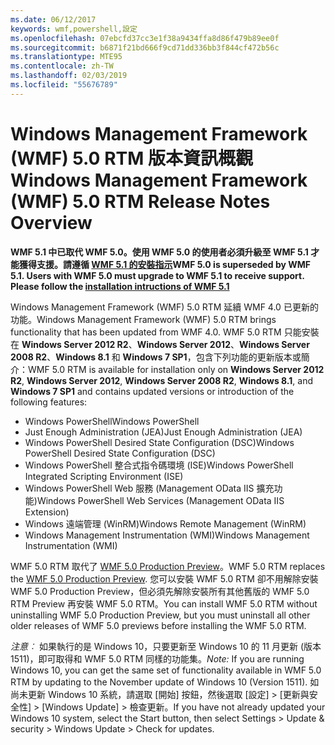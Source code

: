 ```yaml
---
ms.date: 06/12/2017
keywords: wmf,powershell,設定
ms.openlocfilehash: 07ebcfd37cc3e1f38a9434ffa8d86f479b89ee0f
ms.sourcegitcommit: b6871f21bd666f9cd71dd336bb3f844cf472b56c
ms.translationtype: MTE95
ms.contentlocale: zh-TW
ms.lasthandoff: 02/03/2019
ms.locfileid: "55676789"
---
```

# <a name="windows-management-framework-wmf-50-rtm-release-notes-overview"></a><span data-ttu-id="a8f5f-102">Windows Management Framework (WMF) 5.0 RTM 版本資訊概觀</span><span class="sxs-lookup"><span data-stu-id="a8f5f-102">Windows Management Framework (WMF) 5.0 RTM Release Notes Overview</span></span>

<span data-ttu-id="a8f5f-103">**WMF 5.1 中已取代 WMF 5.0。使用 WMF 5.0 的使用者必須升級至 WMF 5.1 才能獲得支援。請遵循 [WMF 5.1 的安裝指示](../5.1/install-configure.md)**</span><span class="sxs-lookup"><span data-stu-id="a8f5f-103">**WMF 5.0 is superseded by WMF 5.1. Users with WMF 5.0 must upgrade to WMF 5.1 to receive support. Please follow the [installation intructions of WMF 5.1](../5.1/install-configure.md)**</span></span>

<span data-ttu-id="a8f5f-104">Windows Management Framework (WMF) 5.0 RTM 延續 WMF 4.0 已更新的功能。</span><span class="sxs-lookup"><span data-stu-id="a8f5f-104">Windows Management Framework (WMF) 5.0 RTM brings functionality that has been updated from WMF 4.0.</span></span> <span data-ttu-id="a8f5f-105">WMF 5.0 RTM 只能安裝在 **Windows Server 2012 R2**、**Windows Server 2012**、**Windows Server 2008 R2**、**Windows 8.1** 和 **Windows 7 SP1**，包含下列功能的更新版本或簡介：</span><span class="sxs-lookup"><span data-stu-id="a8f5f-105">WMF 5.0 RTM is available for installation only on **Windows Server 2012 R2**, **Windows Server 2012**, **Windows Server 2008 R2**, **Windows 8.1**, and **Windows 7 SP1** and contains updated versions or introduction of the following features:</span></span>

- <span data-ttu-id="a8f5f-106">Windows PowerShell</span><span class="sxs-lookup"><span data-stu-id="a8f5f-106">Windows PowerShell</span></span>
- <span data-ttu-id="a8f5f-107">Just Enough Administration (JEA)</span><span class="sxs-lookup"><span data-stu-id="a8f5f-107">Just Enough Administration (JEA)</span></span>
- <span data-ttu-id="a8f5f-108">Windows PowerShell Desired State Configuration (DSC)</span><span class="sxs-lookup"><span data-stu-id="a8f5f-108">Windows PowerShell Desired State Configuration (DSC)</span></span>
- <span data-ttu-id="a8f5f-109">Windows PowerShell 整合式指令碼環境 (ISE)</span><span class="sxs-lookup"><span data-stu-id="a8f5f-109">Windows PowerShell Integrated Scripting Environment (ISE)</span></span>
- <span data-ttu-id="a8f5f-110">Windows PowerShell Web 服務 (Management OData IIS 擴充功能)</span><span class="sxs-lookup"><span data-stu-id="a8f5f-110">Windows PowerShell Web Services (Management OData IIS Extension)</span></span>
- <span data-ttu-id="a8f5f-111">Windows 遠端管理 (WinRM)</span><span class="sxs-lookup"><span data-stu-id="a8f5f-111">Windows Remote Management (WinRM)</span></span>
- <span data-ttu-id="a8f5f-112">Windows Management Instrumentation (WMI)</span><span class="sxs-lookup"><span data-stu-id="a8f5f-112">Windows Management Instrumentation (WMI)</span></span>

<span data-ttu-id="a8f5f-113">WMF 5.0 RTM 取代了 [WMF 5.0 Production Preview](http://blogs.msdn.com/b/powershell/archive/2015/08/31/windows-management-framework-5-0-production-preview-is-now-available.aspx)。</span><span class="sxs-lookup"><span data-stu-id="a8f5f-113">WMF 5.0 RTM replaces the [WMF 5.0 Production Preview](http://blogs.msdn.com/b/powershell/archive/2015/08/31/windows-management-framework-5-0-production-preview-is-now-available.aspx).</span></span> <span data-ttu-id="a8f5f-114">您可以安裝 WMF 5.0 RTM 卻不用解除安裝 WMF 5.0 Production Preview，但必須先解除安裝所有其他舊版的 WMF 5.0 RTM Preview 再安裝 WMF 5.0 RTM。</span><span class="sxs-lookup"><span data-stu-id="a8f5f-114">You can install WMF 5.0 RTM without uninstalling WMF 5.0 Production Preview, but you must uninstall all other older releases of WMF 5.0 previews before installing the WMF 5.0 RTM.</span></span>

<span data-ttu-id="a8f5f-115">*注意︰* 如果執行的是 Windows 10，只要更新至 Windows 10 的 11 月更新 (版本 1511)，即可取得和 WMF 5.0 RTM 同樣的功能集。</span><span class="sxs-lookup"><span data-stu-id="a8f5f-115">*Note:* If you are running Windows 10, you can get the same set of functionality available in WMF 5.0 RTM by updating to the November update of Windows 10 (Version 1511).</span></span> <span data-ttu-id="a8f5f-116">如尚未更新 Windows 10 系統，請選取 [開始] 按鈕，然後選取 [設定] > [更新與安全性] > [Windows Update] > 檢查更新。</span><span class="sxs-lookup"><span data-stu-id="a8f5f-116">If you have not already updated your Windows 10 system, select the Start button, then select Settings > Update & security > Windows Update > Check for updates.</span></span>
